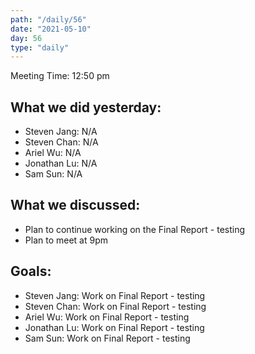 ```yaml
---
path: "/daily/56"
date: "2021-05-10"
day: 56
type: "daily"
---
```


<!-- Output copied to clipboard! -->


Meeting Time: 12:50 pm


## What we did yesterday:



*   Steven Jang: N/A
*   Steven Chan: N/A
*   Ariel Wu: N/A
*   Jonathan Lu: N/A
*   Sam Sun: N/A


## What we discussed:



*   Plan to continue working on the Final Report - testing
*   Plan to meet at 9pm


## Goals:



*   Steven Jang: Work on Final Report - testing
*   Steven Chan: Work on Final Report - testing
*   Ariel Wu: Work on Final Report - testing
*   Jonathan Lu: Work on Final Report - testing
*   Sam Sun: Work on Final Report - testing